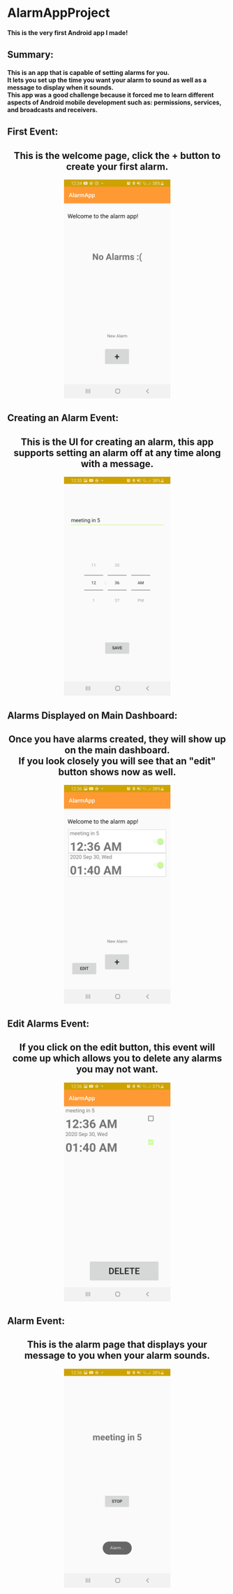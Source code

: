 # AlarmAppProject

#### This is the very first Android app I made!

## Summary:
#### This is an app that is capable of setting alarms for you. <br /> It lets you set up the time you want your alarm to sound as well as a message to display when it sounds. <br /> This app was a good challenge because it forced me to learn different aspects of Android mobile development such as: permissions, services, and broadcasts and receivers.

## First Event:
<h2 align="center">This is the welcome page, click the + button to create your first alarm.</h2>

<p align="center">
  <img src="images/pic5.jpg" height=500>
</p>

## Creating an Alarm Event:
<h2 align="center">This is the UI for creating an alarm, this app supports setting an alarm off at any time along with a message.</h2>

<p align="center">
  <img src="images/pic3.jpg" height=500>
</p>

## Alarms Displayed on Main Dashboard:
<h2 align="center">Once you have alarms created, they will show up on the main dashboard. <br /> If you look closely you will see that an "edit" button shows now as well.</h2>

<p align="center">
  <img src="images/pic2.jpg" height=500>
</p>

## Edit Alarms Event:
<h2 align="center">If you click on the edit button, this event will come up which allows you to delete any alarms you may not want.</h2>

<p align="center">
  <img src="images/pic1.jpg" height=500>
</p>

## Alarm Event:
<h2 align="center">This is the alarm page that displays your message to you when your alarm sounds.</h2>

<p align="center">
  <img src="images/pic4.jpg" height=500>
</p>
